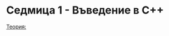 # Седмица 1 - Въведение в С++

[Теория: ](https://github.com/AleksandrinaKovachka/Introduction-to-programming/tree/main/Week01/Theory)
